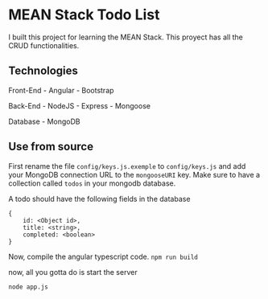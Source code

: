 # MEAN Stack Todo List

I built this project for learning the MEAN Stack. This proyect has all the CRUD functionalities.

## Technologies

Front-End
	- Angular
	- Bootstrap


Back-End
	- NodeJS
	- Express
	- Mongoose

Database
	- MongoDB

## Use from source

First rename the file `config/keys.js.exemple` to `config/keys.js` and add your MongoDB connection URL to the `mongooseURI` key.
Make sure to have a collection called `todos` in your mongodb database.

A todo should have the following fields in the database
```
{
	id: <Object id>,
	title: <string>,
	completed: <boolean>
}
```

Now, compile the angular typescript code. `npm run build`


now, all you gotta do is start the server
```
node app.js
```
